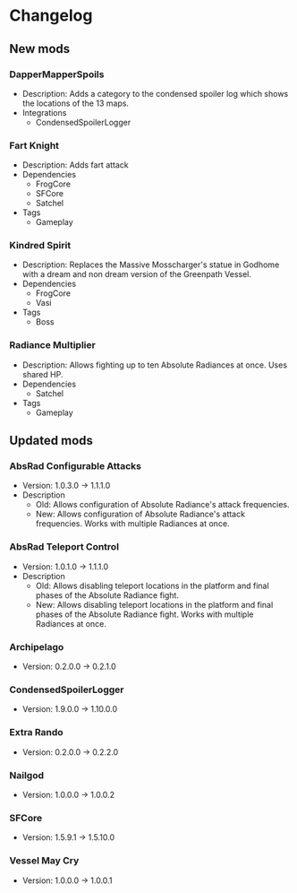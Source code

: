 # Changelog


## New mods

### DapperMapperSpoils

- Description: Adds a category to the condensed spoiler log which shows the locations of the 13 maps.
- Integrations
  + CondensedSpoilerLogger

### Fart Knight

- Description: Adds fart attack
- Dependencies
  + FrogCore
  + SFCore
  + Satchel
- Tags
  + Gameplay

### Kindred Spirit

- Description: Replaces the Massive Mosscharger&#x27;s statue in Godhome with a dream and non dream version of the Greenpath Vessel.
- Dependencies
  + FrogCore
  + Vasi
- Tags
  + Boss

### Radiance Multiplier

- Description: Allows fighting up to ten Absolute Radiances at once. Uses shared HP.
- Dependencies
  + Satchel
- Tags
  + Gameplay


## Updated mods

### AbsRad Configurable Attacks

- Version: 1.0.3.0 -> 1.1.1.0
- Description
  + Old: Allows configuration of Absolute Radiance&#x27;s attack frequencies.
  + New: Allows configuration of Absolute Radiance&#x27;s attack frequencies. Works with multiple Radiances at once.

### AbsRad Teleport Control

- Version: 1.0.1.0 -> 1.1.1.0
- Description
  + Old: Allows disabling teleport locations in the platform and final phases of the Absolute Radiance fight.
  + New: Allows disabling teleport locations in the platform and final phases of the Absolute Radiance fight. Works with multiple Radiances at once.

### Archipelago

- Version: 0.2.0.0 -> 0.2.1.0

### CondensedSpoilerLogger

- Version: 1.9.0.0 -> 1.10.0.0

### Extra Rando

- Version: 0.2.0.0 -> 0.2.2.0

### Nailgod

- Version: 1.0.0.0 -> 1.0.0.2

### SFCore

- Version: 1.5.9.1 -> 1.5.10.0

### Vessel May Cry

- Version: 1.0.0.0 -> 1.0.0.1

